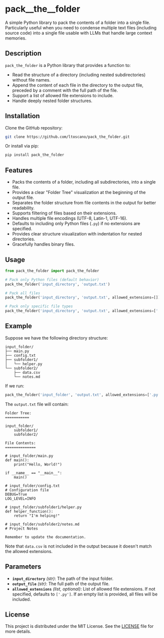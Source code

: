 # pack__the__folder

A simple Python library to pack the contents of a folder into a single file. Particularly useful when you need to condense multiple text files (including source code) into a single file usable with LLMs that handle large context memories.

## Description

`pack_the_folder` is a Python library that provides a function to:

- Read the structure of a directory (including nested subdirectories) without file names.
- Append the content of each file in the directory to the output file, preceded by a comment with the full path of the file.
- Support a list of allowed file extensions to include.
- Handle deeply nested folder structures.

## Installation

Clone the GitHub repository:

```bash
git clone https://github.com/ltoscano/pack_the_folder.git
```

Or install via pip:

```bash
pip install pack_the_folder
```

## Features

- Packs the contents of a folder, including all subdirectories, into a single file.
- Provides a clear "Folder Tree" visualization at the beginning of the output file.
- Separates the folder structure from file contents in the output for better readability.
- Supports filtering of files based on their extensions.
- Handles multiple file encodings (UTF-8, Latin-1, UTF-16).
- Defaults to including only Python files (`.py`) if no extensions are specified.
- Provides clear structure visualization with indentation for nested directories.
- Gracefully handles binary files.

## Usage

```python
from pack_the_folder import pack_the_folder

# Pack only Python files (default behavior)
pack_the_folder('input_directory', 'output.txt')

# Pack all files
pack_the_folder('input_directory', 'output.txt', allowed_extensions=[])

# Pack only specific file types
pack_the_folder('input_directory', 'output.txt', allowed_extensions=['.py', '.txt', '.md'])
```

## Example

Suppose we have the following directory structure:

```
input_folder/
├── main.py
├── config.txt
├── subfolder1/
│   └── helper.py
└── subfolder2/
    ├── data.csv
    └── notes.md
```

If we run:

```python
pack_the_folder('input_folder', 'output.txt', allowed_extensions=['.py', '.txt', '.md'])
```

The `output.txt` file will contain:

```
Folder Tree:
===========

input_folder/
    subfolder1/
    subfolder2/

File Contents:
==============

# input_folder/main.py
def main():
    print("Hello, World!")

if __name__ == "__main__":
    main()

# input_folder/config.txt
# Configuration file
DEBUG=True
LOG_LEVEL=INFO

# input_folder/subfolder1/helper.py
def helper_function():
    return "I'm helping!"

# input_folder/subfolder2/notes.md
# Project Notes

Remember to update the documentation.

```

Note that `data.csv` is not included in the output because it doesn't match the allowed extensions.

## Parameters

- **`input_directory`** *(str)*: The path of the input folder.
- **`output_file`** *(str)*: The full path of the output file.
- **`allowed_extensions`** *(list, optional)*: List of allowed file extensions. If not specified, defaults to `['.py']`. If an empty list is provided, all files will be included.

## License

This project is distributed under the MIT License. See the [LICENSE](LICENSE) file for more details.
